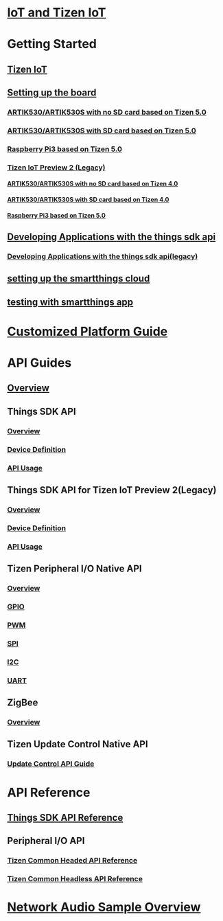 # [IoT and Tizen IoT](/iot/index.md)

# Getting Started
## [Tizen IoT](/iot/getting-started/overview.md)
## [Setting up the board](/iot/getting-started/setting-up-board.md)
### [ARTIK530/ARTIK530S with no SD card based on Tizen 5.0](/iot/getting-started/artik-no-sd-5.0.md)
### [ARTIK530/ARTIK530S with SD card based on Tizen 5.0](/iot/getting-started/artik-sd-5.0.md)
### [Raspberry Pi3 based on Tizen 5.0](/iot/getting-started/rpi3-5.0.md)
### [Tizen IoT Preview 2 (Legacy)](/iot/getting-started/iot_preview_2.md)
#### [ARTIK530/ARTIK530S with no SD card based on Tizen 4.0](/iot/getting-started/artik-no-sd-4.0.md)
#### [ARTIK530/ARTIK530S with SD card based on Tizen 4.0](/iot/getting-started/artik-sd-4.0.md)
#### [Raspberry Pi3 based on Tizen 5.0](/iot/getting-started/rpi3-4.0.md)
## [Developing Applications with the things sdk api](/iot/getting-started/things-app-development-5.0.md)
### [Developing Applications with the things sdk api(legacy)](/iot/getting-started/things-app-development.md)
## [setting up the smartthings cloud](/iot/getting-started/things-cloud-setup.md)
## [testing with smartthings app](/iot/getting-started/cloud-app-test.md)

# [Customized Platform Guide](/iot/customized-platform/overview.md)

# API Guides
## [Overview](/iot/guides/iot-api.md)
## Things SDK API
### [Overview](/iot/guides/things-api-5.0.md)
### [Device Definition](/iot/guides/things-api-device-5.0.md)
### [API Usage](/iot/guides/things-api-guide-5.0.md)
## Things SDK API for Tizen IoT Preview 2(Legacy)
### [Overview](/iot/guides/things-api.md)
### [Device Definition](/iot/guides/things-api-device.md)
### [API Usage](/iot/guides/things-api-guide.md)
## Tizen Peripheral I/O Native API
### [Overview](/iot/guides/peripheral-io-api.md)
### [GPIO](/iot/guides/peripheral-io-api-gpio.md)
### [PWM](/iot/guides/peripheral-io-api-pwm.md)
### [SPI](/iot/guides/peripheral-io-api-spi.md)
### [I2C](/iot/guides/peripheral-io-api-i2c.md)
### [UART](/iot/guides/peripheral-io-api-uart.md)
## ZigBee
### [Overview](/iot/guides/zigbee.md)
## Tizen Update Control Native API
### [Update Control API Guide](/iot/guides/update-control-api.md)

# API Reference
## [Things SDK API Reference](https://developer.tizen.org/dev-guide/things-sdk)
## Peripheral I/O API
### [Tizen Common Headed API Reference](https://developer.tizen.org/dev-guide/tizen-iot-headed)
### [Tizen Common Headless API Reference](https://developer.tizen.org/dev-guide/tizen-iot-headless)

# [Network Audio Sample Overview](/iot/sample/iot-sample.md)
